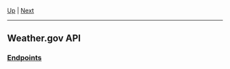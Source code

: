 [Up](../README.md) | [Next](Weather.govAPI/README.md)
<hr>

## Weather.gov API

### [Endpoints](Weather.govAPI/README.md)

